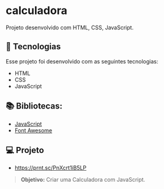 # calculadora
Projeto desenvolvido com HTML, CSS, JavaScript.

## 🚀 Tecnologias

Esse projeto foi desenvolvido com as seguintes tecnologias:
* HTML
* CSS
* JavaScript

## 📚 Bibliotecas:
* [JavaScript](https://developer.mozilla.org/pt-BR/docs/Web/JavaScript)
* [Font Awesome](https://fontawesome.com/)

## 💻 Projeto
* https://prnt.sc/PnXcrt1iB5LP
> **Objetivo:** Criar uma Calculadora com JavaScript.
